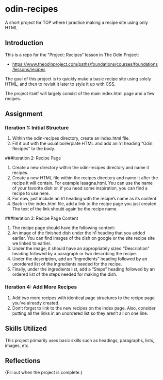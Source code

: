# odin-recipes
A short project for TOP where I practice making a recipe site using only HTML.

## Introduction
This is a repo for the "Project: Recipes" lesson in The Odin Project:

- https://www.theodinproject.com/paths/foundations/courses/foundations/lessons/recipes

The goal of this project is to quickly make a basic recipe site using solely HTML, and then to revisit it later to style it up with CSS.

The project itself will largely consist of the main index.html page and a few recipes.

## Assignment

### Iteration 1: Initial Structure
1. Within the odin-recipes directory, create an index.html file.
2. Fill it out with the usual boilerplate HTML and add an h1 heading “Odin Recipes” to the body.

###Iteration 2: Recipe Page
1. Create a new directory within the odin-recipes directory and name it recipes.
2. Create a new HTML file within the recipes directory and name it after the recipe it will contain. For example lasagna.html. You can use the name of your favorite dish or, if you need some inspiration, you can find a recipe to use here.
3. For now, just include an h1 heading with the recipe’s name as its content.
4. Back in the index.html file, add a link to the recipe page you just created. The text of the link should again be the recipe name.

###Iteration 3: Recipe Page Content
1. The recipe page should have the following content:
2. An image of the finished dish under the h1 heading that you added earlier. You can find images of the dish on google or the site recipe site we linked to earlier.
3. Under the image, it should have an appropriately sized “Description” heading followed by a paragraph or two describing the recipe.
4. Under the description, add an “Ingredients” heading followed by an unordered list of the ingredients needed for the recipe.
5. Finally, under the ingredients list, add a “Steps” heading followed by an ordered list of the steps needed for making the dish.

### Iteration 4: Add More Recipes
1. Add two more recipes with identical page structures to the recipe page you’ve already created.
2. Don’t forget to link to the new recipes on the index page. Also, consider putting all the links in an unordered list so they aren’t all on one line.

## Skills Utilized
This project primarily uses basic skills such as headings, paragraphs, lists, images, etc.

## Reflections
{Fill out when the project is complete.}
